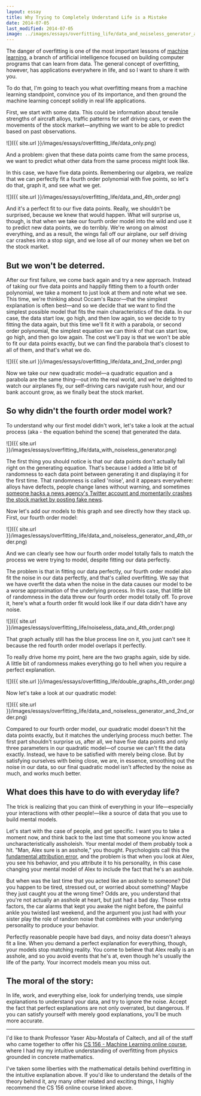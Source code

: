 ```yaml
---
layout: essay
title: Why Trying to Completely Understand Life is a Mistake
date: 2014-07-05
last_modified: 2014-07-05
image: ../images/essays/overfitting_life/data_and_noiseless_generator_and_4th_order.png
---
```


The danger of overfitting is one of the most important lessons of [machine learning](http://en.wikipedia.org/wiki/Machine_learning), a branch of artificial intelligence focused on building computer programs that can learn from data. The general concept of overfitting, however, has applications everywhere in life, and so I want to share it with you.

To do that, I'm going to teach you what overfitting means from a machine learning standpoint, convince you of its importance, and then ground the machine learning concept solidly in real life applications.

First, we start with some data. This could be information about tensile strengths of aircraft alloys, traffic patterns for self driving cars, or even the movements of the stock market—anything we want to be able to predict based on past observations.

![]({{ site.url }}/images/essays/overfitting_life/data_only.png)

And a problem: given that these data points came from the same process, we want to predict what other data from the same process might look like.

In this case, we have five data points. Remembering our algebra, we realize that we can perfectly fit a fourth order polynomial with five points, so let's do that, graph it, and see what we get.

![]({{ site.url }}/images/essays/overfitting_life/data_and_4th_order.png)

And it's a perfect fit to our five data points. Really, we shouldn't be surprised, because we knew that would happen. What will surprise us, though, is that when we take our fourth order model into the wild and use it to predict new data points, we do terribly. We're wrong on almost everything, and as a result, the wings fall off our airplane, our self driving car crashes into a stop sign, and we lose all of our money when we bet on the stock market.

## But we won't be deterred.

After our first failure, we come back again and try a new approach. Instead of taking our five data points and happily fitting them to a fourth order polynomial, we take a moment to just look at them and note what we see. This time, we're thinking about Occam's Razor—that the simplest explanation is often best—and so we decide that we want to find the simplest possible model that fits the main characteristics of the data. In our case, the data start low, go high, and then low again, so we decide to try fitting the data again, but this time we'll fit it with a parabola, or second order polynomial, the simplest equation we can think of that can start low, go high, and then go low again. The cost we'll pay is that we won't be able to fit our data points exactly, but we can find the parabola that's closest to all of them, and that's what we do.

![]({{ site.url }}/images/essays/overfitting_life/data_and_2nd_order.png)

Now we take our new quadratic model—a quadratic equation and a parabola are the same thing—out into the real world, and we're delighted to watch our airplanes fly, our self-driving cars navigate rush hour, and our bank account grow, as we finally beat the stock market.

## So why didn't the fourth order model work?

To understand why our first model didn't work, let's take a look at the actual process (aka - the equation behind the scene) that generated the data.

![]({{ site.url }}/images/essays/overfitting_life/data_with_noiseless_generator.png)

The first thing you should notice is that our data points don't actually fall right on the generating equation. That's because I added a little bit of randomness to each data point between generating it and displaying it for the first time. That randomness is called 'noise', and it appears everywhere: alloys have defects, people change lanes without warning, and sometimes [someone hacks a news agency's Twitter account and momentarily crashes the stock market by posting fake news](http://www.theatlanticwire.com/technology/2013/04/hacked-ap-tweet-white-house-bombs-stock-market/64492/).

Now let's add our models to this graph and see directly how they stack up. First, our fourth order model:

![]({{ site.url }}/images/essays/overfitting_life/data_and_noiseless_generator_and_4th_order.png)

And we can clearly see how our fourth order model totally fails to match the process we were trying to model, despite fitting our data perfectly.

The problem is that in fitting our data perfectly, our fourth order model also fit the noise in our data perfectly, and that's called overfitting. We say that we have overfit the data when the noise in the data causes our model to be a worse approximation of the underlying process. In this case, that little bit of randomness in the data threw our fourth order model totally off. To prove it, here's what a fourth order fit would look like if our data didn't have any noise.

![]({{ site.url }}/images/essays/overfitting_life/noiseless_data_and_4th_order.png)

That graph actually still has the blue process line on it, you just can't see it because the red fourth order model overlaps it perfectly.

To really drive home my point, here are the two graphs again, side by side. A little bit of randomness makes everything go to hell when you require a perfect explanation.

![]({{ site.url }}/images/essays/overfitting_life/double_graphs_4th_order.png)

Now let's take a look at our quadratic model:

![]({{ site.url }}/images/essays/overfitting_life/data_and_noiseless_generator_and_2nd_order.png)

Compared to our fourth order model, our quadratic model doesn't hit the data points exactly, but it matches the underlying process much better. The first part shouldn't surprise us, after all, we have five data points and only three parameters in our quadratic model—of course we can't fit the data exactly. Instead, we have to be satisfied with merely being close. But by satisfying ourselves with being close, we are, in essence, smoothing out the noise in our data, so our final quadratic model isn't affected by the noise as much, and works much better.

## What does this have to do with everyday life?

The trick is realizing that you can think of everything in your life—especially your interactions with other people!—like a source of data that you use to build mental models.

Let's start with the case of people, and get specific. I want you to take a moment now, and think back to the last time that someone you know acted uncharacteristically assholeish. Your mental model of them probably took a hit. "Man, Alex sure is an asshole," you thought. Psychologists call this the [fundamental attribution error](http://en.wikipedia.org/wiki/Fundamental_attribution_error), and the problem is that when you look at Alex, you see his behavior, and you attribute it to his personality, in this case changing your mental model of Alex to include the fact that he's an asshole.

But when was the last time that you acted like an asshole to someone? Did you happen to be tired, stressed out, or worried about something? Maybe they just caught you at the wrong time? Odds are, you understand that you're not actually an asshole at heart, but just had a bad day. Those extra factors, the car alarms that kept you awake the night before, the painful ankle you twisted last weekend, and the argument you just had with your sister play the role of random noise that combines with your underlying personality to produce your behavior. 

Perfectly reasonable people have bad days, and noisy data doesn't always fit a line. When you demand a perfect explanation for everything, though, your models stop matching reality. You come to believe that Alex really is an asshole, and so you avoid events that he's at, even though he's usually the life of the party. Your incorrect models mean you miss out.

## The moral of the story:

In life, work, and everything else, look for underlying trends, use simple explanations to understand your data, and try to ignore the noise. Accept the fact that perfect explanations are not only overrated, but dangerous. If you can satisfy yourself with merely good explanations, you'll be much more accurate.

---

I'd like to thank Professor Yaser Abu-Mostafa of Caltech, and all of the staff who came together to offer his [CS 156 - Machine Learning online course](https://work.caltech.edu/telecourse.html), where I had my my intuitive understanding of overfitting from physics grounded in concrete mathematics.

I've taken some liberties with the mathematical details behind overfitting in the intuitive explanation above. If you'd like to understand the details of the theory behind it, any many other related and exciting things, I highly recommend the CS 156 online course linked above.
